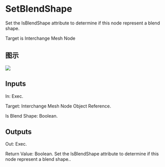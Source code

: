 # SetBlendShape

Set the IsBlendShape attribute to determine if this node represent a blend shape.

Target is Interchange Mesh Node

## 图示

![]($-20221218-19322522.png)

## Inputs

In: Exec.

Target: Interchange Mesh Node Object Reference.

Is Blend Shape: Boolean.  

## Outputs

Out: Exec.

Return Value: Boolean. Set the IsBlendShape attribute to determine if this node represent a blend shape..

